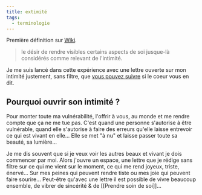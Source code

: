 ```yaml
---
title: extimité
tags:
  - terminologie
---
```

Première définition sur [Wiki](https://fr.wikipedia.org/wiki/Extimité).

> le désir de rendre visibles certains aspects de soi jusque-là considérés comme relevant de l'intimité.

Je me suis lancé dans cette expérience avec une lettre ouverte sur mon intimité justement, sans filtre, que [vous pouvez suivre](https://tinyletter.com/Fabriceliut) si le coeur vous en dit.

## Pourquoi ouvrir son intimité ?
Pour monter toute ma vulnérabilité, l'offrir à vous, au monde et me rendre compte que ça ne me tue pas. C'est quand une personne s'autorise à être vulnérable, quand elle s'autorise à faire des erreurs qu'elle laisse entrevoir ce qui est vivant en elle... Elle se met "à nu" et laisse passer toute sa beauté, sa lumière...

Je me dis souvent que si je veux voir les autres beaux et vivant je dois commencer par moi. Alors j'ouvre un espace, une lettre que je rédige sans filtre sur ce qui me vient sur le moment, ce qui me rend joyeux, triste, énervé... Sur mes peines qui peuvent rendre tiste ou mes joie qui peuvent faire sourire... Peut-être qu'avec une lettre il est possible de vivre beaucoup ensemble, de vibrer de sincérité & de [[Prendre soin de soi]]...